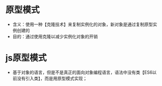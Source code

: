 # 原型模式
- 含义：使用一种【克隆技术】来复制实例化的对象，新对象是通过复制原型实例创建的
- 目的：通过使用克隆以减少实例化对象的开销

# js原型模式
- 基于对象的语言，但是不是真正的面向对象编程语言，语法中没有类【ES6以前没有引入类】，而是用原型模式实现；